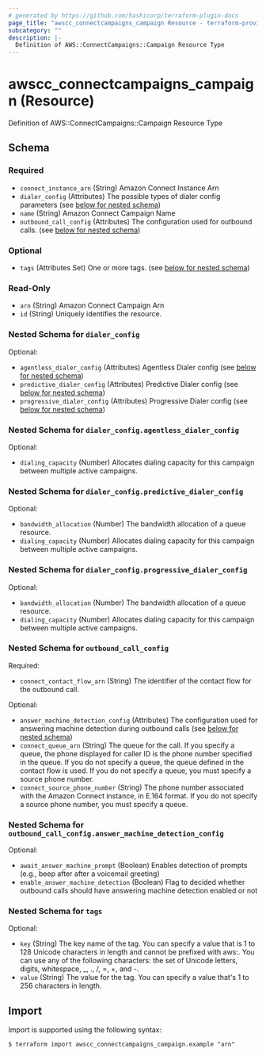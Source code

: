```yaml
---
# generated by https://github.com/hashicorp/terraform-plugin-docs
page_title: "awscc_connectcampaigns_campaign Resource - terraform-provider-awscc"
subcategory: ""
description: |-
  Definition of AWS::ConnectCampaigns::Campaign Resource Type
---
```


# awscc_connectcampaigns_campaign (Resource)

Definition of AWS::ConnectCampaigns::Campaign Resource Type



<!-- schema generated by tfplugindocs -->
## Schema

### Required

- `connect_instance_arn` (String) Amazon Connect Instance Arn
- `dialer_config` (Attributes) The possible types of dialer config parameters (see [below for nested schema](#nestedatt--dialer_config))
- `name` (String) Amazon Connect Campaign Name
- `outbound_call_config` (Attributes) The configuration used for outbound calls. (see [below for nested schema](#nestedatt--outbound_call_config))

### Optional

- `tags` (Attributes Set) One or more tags. (see [below for nested schema](#nestedatt--tags))

### Read-Only

- `arn` (String) Amazon Connect Campaign Arn
- `id` (String) Uniquely identifies the resource.

<a id="nestedatt--dialer_config"></a>
### Nested Schema for `dialer_config`

Optional:

- `agentless_dialer_config` (Attributes) Agentless Dialer config (see [below for nested schema](#nestedatt--dialer_config--agentless_dialer_config))
- `predictive_dialer_config` (Attributes) Predictive Dialer config (see [below for nested schema](#nestedatt--dialer_config--predictive_dialer_config))
- `progressive_dialer_config` (Attributes) Progressive Dialer config (see [below for nested schema](#nestedatt--dialer_config--progressive_dialer_config))

<a id="nestedatt--dialer_config--agentless_dialer_config"></a>
### Nested Schema for `dialer_config.agentless_dialer_config`

Optional:

- `dialing_capacity` (Number) Allocates dialing capacity for this campaign between multiple active campaigns.


<a id="nestedatt--dialer_config--predictive_dialer_config"></a>
### Nested Schema for `dialer_config.predictive_dialer_config`

Optional:

- `bandwidth_allocation` (Number) The bandwidth allocation of a queue resource.
- `dialing_capacity` (Number) Allocates dialing capacity for this campaign between multiple active campaigns.


<a id="nestedatt--dialer_config--progressive_dialer_config"></a>
### Nested Schema for `dialer_config.progressive_dialer_config`

Optional:

- `bandwidth_allocation` (Number) The bandwidth allocation of a queue resource.
- `dialing_capacity` (Number) Allocates dialing capacity for this campaign between multiple active campaigns.



<a id="nestedatt--outbound_call_config"></a>
### Nested Schema for `outbound_call_config`

Required:

- `connect_contact_flow_arn` (String) The identifier of the contact flow for the outbound call.

Optional:

- `answer_machine_detection_config` (Attributes) The configuration used for answering machine detection during outbound calls (see [below for nested schema](#nestedatt--outbound_call_config--answer_machine_detection_config))
- `connect_queue_arn` (String) The queue for the call. If you specify a queue, the phone displayed for caller ID is the phone number specified in the queue. If you do not specify a queue, the queue defined in the contact flow is used. If you do not specify a queue, you must specify a source phone number.
- `connect_source_phone_number` (String) The phone number associated with the Amazon Connect instance, in E.164 format. If you do not specify a source phone number, you must specify a queue.

<a id="nestedatt--outbound_call_config--answer_machine_detection_config"></a>
### Nested Schema for `outbound_call_config.answer_machine_detection_config`

Optional:

- `await_answer_machine_prompt` (Boolean) Enables detection of prompts (e.g., beep after after a voicemail greeting)
- `enable_answer_machine_detection` (Boolean) Flag to decided whether outbound calls should have answering machine detection enabled or not



<a id="nestedatt--tags"></a>
### Nested Schema for `tags`

Optional:

- `key` (String) The key name of the tag. You can specify a value that is 1 to 128 Unicode characters in length and cannot be prefixed with aws:. You can use any of the following characters: the set of Unicode letters, digits, whitespace, _, ., /, =, +, and -.
- `value` (String) The value for the tag. You can specify a value that's 1 to 256 characters in length.

## Import

Import is supported using the following syntax:

```shell
$ terraform import awscc_connectcampaigns_campaign.example "arn"
```
